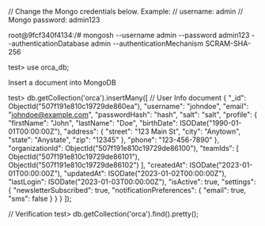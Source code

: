 // Change the Mongo credentials below. Example:
// username: admin
// Mongo password: admin123

root@9fcf340f4134:/#   mongosh --username admin --password admin123 --authenticationDatabase admin --authenticationMechanism SCRAM-SHA-256

test>   use orca_db;

Insert a document into MongoDB

test>   db.getCollection('orca').insertMany([
          // User Info document
          {
              "_id": ObjectId("507f191e810c19729de860ea"),
              "username": "johndoe",
              "email": "johndoe@example.com",
              "passwordHash": "hash",
              "salt": "salt",
              "profile": {
                  "firstName": "John",
                  "lastName": "Doe",
                  "birthDate": ISODate("1990-01-01T00:00:00Z"),
                  "address": {
                      "street": "123 Main St",
                      "city": "Anytown",
                      "state": "Anystate",
                      "zip": "12345"
                  },
                  "phone": "123-456-7890"
              },
              "organizationId": ObjectId("507f191e810c19729de86100"),
              "teamIds": [
                  ObjectId("507f191e810c19729de86101"),
                  ObjectId("507f191e810c19729de86102")
              ],
              "createdAt": ISODate("2023-01-01T00:00:00Z"),
              "updatedAt": ISODate("2023-01-02T00:00:00Z"),
              "lastLogin": ISODate("2023-01-03T00:00:00Z"),
              "isActive": true,
              "settings": {
                  "newsletterSubscribed": true,
                  "notificationPreferences": {
                      "email": true,
                      "sms": false
                  }
              }
          }
        ]);

// Verification
test>   db.getCollection('orca').find().pretty();
